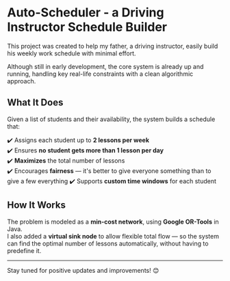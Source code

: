 # Auto-Scheduler - a Driving Instructor Schedule Builder

This project was created to help my father, a driving instructor, easily build his weekly work schedule with minimal effort.

Although still in early development, the core system is already up and running, handling key real-life constraints with a clean algorithmic approach.


## What It Does

Given a list of students and their availability, the system builds a schedule that:

✔️ Assigns each student up to **2 lessons per week**  
✔️ Ensures **no student gets more than 1 lesson per day**  
✔️ **Maximizes** the total number of lessons  
✔️ Encourages **fairness** — it's better to give everyone something than to give a few everything 
✔️ Supports **custom time windows** for each student


## How It Works

The problem is modeled as a **min-cost network**, using **Google OR-Tools** in Java.  
I also added a **virtual sink node** to allow flexible total flow — so the system can find the optimal number of lessons automatically, without having to predefine it.

---

Stay tuned for positive updates and improvements! 😊

